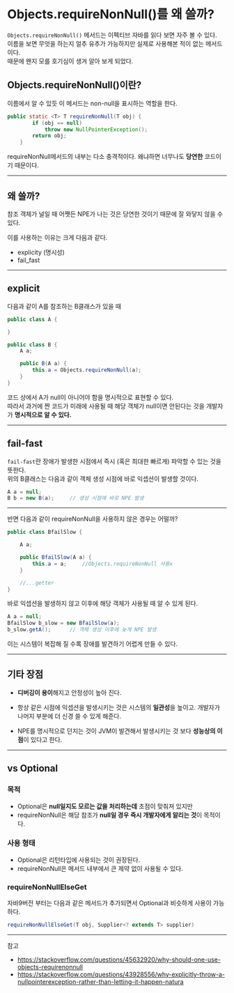 # Objects.requireNonNull()를 왜 쓸까?

`Objects.requireNonNull()` 메서드는 이펙티브 자바를 읽다 보면 자주 볼 수 있다.    
이름을 보면 무엇을 하는지 얼추 유추가 가능하지만 실제로 사용해본 적이 없는 메서드이다.  
때문에 왠지 모를 호기심이 생겨 알아 보게 되었다.

## Objects.requireNonNull()이란?

이름에서 알 수 있듯 이 메서드는 non-null을 표시하는 역할을 한다.    

```java
public static <T> T requireNonNull(T obj) {
        if (obj == null)
            throw new NullPointerException();
        return obj;
    }
```
requireNonNull메서드의 내부는 다소 충격적이다. 왜냐하면 너무나도 **당연한** 코드이기 때문이다.  

---

## 왜 쓸까?
참조 객체가 널일 때 어쨋든 NPE가 나는 것은 당연한 것이기 때문에 잘 와닿지 않을 수 있다.

이를 사용하는 이유는 크게 다음과 같다.

* explicity (명시성)
* fail_fast 

---

## explicit

다음과 같이 A를 참조하는 B클래스가 있을 때
```java
public class A {

}
```

```java
public class B {
    A a;

    public B(A a) {
        this.a = Objects.requireNonNull(a);
    }
}
```
코드 상에서 A가 null이 아니어야 함을 명시적으로 표현할 수 있다.   
따라서 과거에 짠 코드가 미래에 사용될 때 해당 객체가 null이면 안된다는 것을 개발자가 **명시적으로 알 수 있다.**

---

## fail-fast
`fail-fast`란 장애가 발생한 시점에서 즉시 (혹은 최대한 빠르게) 파악할 수 있는 것을 뜻한다.  
위의 B클래스는 다음과 같이 객체 생성 시점에 바로 익셉션이 발생할 것이다.
```java
A a = null;
B b = new B(a);     // 생성 시점에 바로 NPE 발생
```
---
반면 다음과 같이 requireNonNull을 사용하지 않은 경우는 어떨까?
```java
public class BfailSlow {

    A a;

    public BfailSlow(A a) {
        this.a = a;     //Objects.requireNonNull 사용x
    }

    //...getter
}
```
바로 익셉션을 발생하지 않고 이후에 해당 객체가 사용될 때 알 수 있게 된다.
```java
A a = null;
BfailSlow b_slow = new BfailSlow(a);
b_slow.getA();      // 객체 생성 이후에 늦게 NPE 발생
```
이는 시스템이 복잡해 질 수록 장애를 발견하기 어렵게 만들 수 있다.    

---
## 기타 장점
* **디버깅이 용이**해지고 안정성이 높아 진다.

* 항상 같은 시점에 익셉션을 발생시키는 것은 시스템의 **일관성**을 높이고. 개발자가 나머지 부분에 더 신경 쓸 수 있게 해준다.

* NPE를 명시적으로 던지는 것이 JVM이 발견해서 발생시키는 것 보다 **성능상의 이점**이 있다고 한다.     

---

## vs Optional

### 목적

- Optional은 **null일지도 모르는 값을 처리하는데** 초점이 맞춰져 있지만   
- requireNonNull은 해당 참조가 **null일 경우 즉시 개발자에게 알리는 것**이 목적이다.

### 사용 형태

- Optional은 리턴타입에 사용되는 것이 권장된다.   
- requireNonNull은 메서드 내부에서 큰 제약 없이 사용될 수 있다.

### requireNonNullElseGet
자바9버전 부터는 다음과 같은 메서드가 추가되면서 Optional과 비슷하게 사용이 가능하다.
```java
requireNonNullElseGet(T obj, Supplier<? extends T> supplier)
```

---

참고    
* https://stackoverflow.com/questions/45632920/why-should-one-use-objects-requirenonnull
* https://stackoverflow.com/questions/43928556/why-explicitly-throw-a-nullpointerexception-rather-than-letting-it-happen-natura